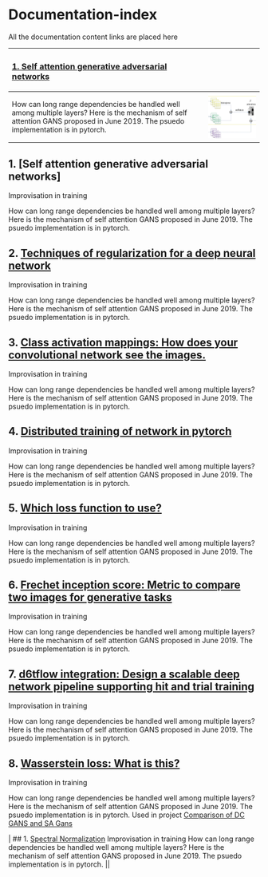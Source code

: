 # Documentation-index
All the documentation content links are placed here

| <a href="http://fvcproductions.com" target="_blank"><h3> 1. Self attention generative adversarial networks</h3></a>  | |
|:-| :---:|
|<p>How can long range dependencies be handled well among multiple layers? Here is the mechanism of self attention GANS proposed in June 2019. The psuedo implementation is in pytorch.</p> |  ![SA gan](https://github.com/MicroprocessorX069/Documentation-index/blob/master/image%20res/sagan%20thumbnail.PNG)  | 

## 1. [Self attention generative adversarial networks]
Improvisation in training

How can long range dependencies be handled well among multiple layers? Here is the mechanism of self attention GANS proposed in June 2019.
The psuedo implementation is in pytorch.

## 2. [Techniques of regularization for a deep neural network]()
Improvisation in training

How can long range dependencies be handled well among multiple layers? Here is the mechanism of self attention GANS proposed in June 2019.
The psuedo implementation is in pytorch.

## 3. [Class activation mappings: How does your convolutional network see the images.]()
Improvisation in training

How can long range dependencies be handled well among multiple layers? Here is the mechanism of self attention GANS proposed in June 2019.
The psuedo implementation is in pytorch.

## 4. [Distributed training of network in pytorch]()
Improvisation in training

How can long range dependencies be handled well among multiple layers? Here is the mechanism of self attention GANS proposed in June 2019.
The psuedo implementation is in pytorch.

## 5. [Which loss function to use?]()
Improvisation in training

How can long range dependencies be handled well among multiple layers? Here is the mechanism of self attention GANS proposed in June 2019.
The psuedo implementation is in pytorch.

## 6. [Frechet inception score: Metric to compare two images for generative tasks]()
Improvisation in training

How can long range dependencies be handled well among multiple layers? Here is the mechanism of self attention GANS proposed in June 2019.
The psuedo implementation is in pytorch.
## 7. [d6tflow integration: Design a scalable deep network pipeline supporting hit and trial training]()
Improvisation in training

How can long range dependencies be handled well among multiple layers? Here is the mechanism of self attention GANS proposed in June 2019.
The psuedo implementation is in pytorch.

## 8. [Wasserstein loss: What is this?]()
Improvisation in training

How can long range dependencies be handled well among multiple layers? Here is the mechanism of self attention GANS proposed in June 2019.
The psuedo implementation is in pytorch.
Used in project [Comparison of DC GANS and SA Gans]()

| ## 1. [Spectral Normalization]() 
Improvisation in training
How can long range dependencies be handled well among multiple layers? Here is the mechanism of self attention GANS proposed in June 2019.
The psuedo implementation is in pytorch. ||
